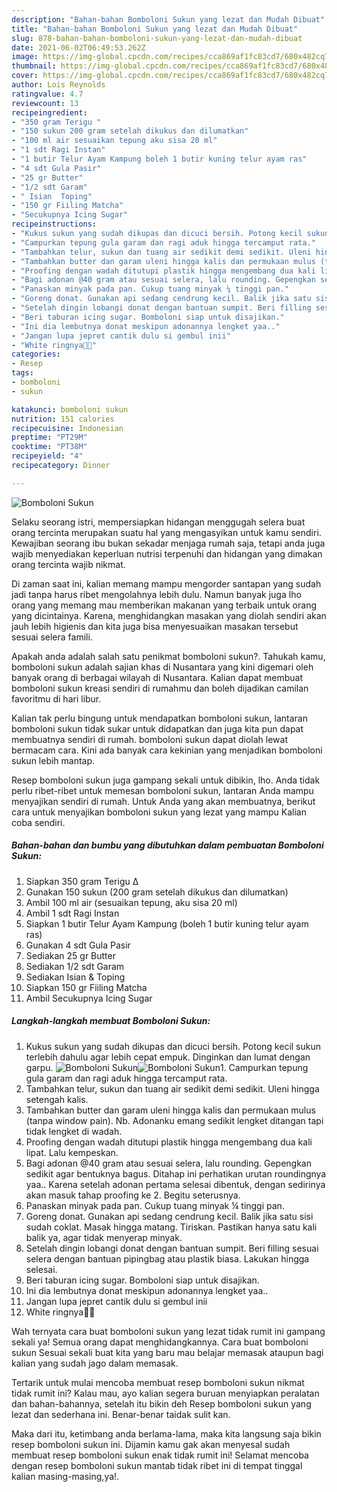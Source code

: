 ```yaml
---
description: "Bahan-bahan Bomboloni Sukun yang lezat dan Mudah Dibuat"
title: "Bahan-bahan Bomboloni Sukun yang lezat dan Mudah Dibuat"
slug: 878-bahan-bahan-bomboloni-sukun-yang-lezat-dan-mudah-dibuat
date: 2021-06-02T06:49:53.262Z
image: https://img-global.cpcdn.com/recipes/cca869af1fc83cd7/680x482cq70/bomboloni-sukun-foto-resep-utama.jpg
thumbnail: https://img-global.cpcdn.com/recipes/cca869af1fc83cd7/680x482cq70/bomboloni-sukun-foto-resep-utama.jpg
cover: https://img-global.cpcdn.com/recipes/cca869af1fc83cd7/680x482cq70/bomboloni-sukun-foto-resep-utama.jpg
author: Lois Reynolds
ratingvalue: 4.7
reviewcount: 13
recipeingredient:
- "350 gram Terigu "
- "150 sukun 200 gram setelah dikukus dan dilumatkan"
- "100 ml air sesuaikan tepung aku sisa 20 ml"
- "1 sdt Ragi Instan"
- "1 butir Telur Ayam Kampung boleh 1 butir kuning telur ayam ras"
- "4 sdt Gula Pasir"
- "25 gr Butter"
- "1/2 sdt Garam"
- " Isian  Toping"
- "150 gr Fiiling Matcha"
- "Secukupnya Icing Sugar"
recipeinstructions:
- "Kukus sukun yang sudah dikupas dan dicuci bersih. Potong kecil sukun terlebih dahulu agar lebih cepat empuk. Dinginkan dan lumat dengan garpu."
- "Campurkan tepung gula garam dan ragi aduk hingga tercamput rata."
- "Tambahkan telur, sukun dan tuang air sedikit demi sedikit. Uleni hingga setengah kalis."
- "Tambahkan butter dan garam uleni hingga kalis dan permukaan mulus (tanpa window pain). Nb. Adonanku emang sedikit lengket ditangan tapi tidak lengket di wadah."
- "Proofing dengan wadah ditutupi plastik hingga mengembang dua kali lipat. Lalu kempeskan."
- "Bagi adonan @40 gram atau sesuai selera, lalu rounding. Gepengkan sedikit agar bentuknya bagus. Ditahap ini perhatikan urutan roundingnya yaa.. Karena setelah adonan pertama selesai dibentuk, dengan sedirinya akan masuk tahap proofing ke 2. Begitu seterusnya."
- "Panaskan minyak pada pan. Cukup tuang minyak ¼ tinggi pan."
- "Goreng donat. Gunakan api sedang cendrung kecil. Balik jika satu sisi sudah coklat. Masak hingga matang. Tiriskan. Pastikan hanya satu kali balik ya, agar tidak menyerap minyak."
- "Setelah dingin lobangi donat dengan bantuan sumpit. Beri filling sesuai selera dengan bantuan pipingbag atau plastik biasa. Lakukan hingga selesai."
- "Beri taburan icing sugar. Bomboloni siap untuk disajikan."
- "Ini dia lembutnya donat meskipun adonannya lengket yaa.."
- "Jangan lupa jepret cantik dulu si gembul inii"
- "White ringnya🤤🤤"
categories:
- Resep
tags:
- bomboloni
- sukun

katakunci: bomboloni sukun 
nutrition: 151 calories
recipecuisine: Indonesian
preptime: "PT29M"
cooktime: "PT38M"
recipeyield: "4"
recipecategory: Dinner

---
```



![Bomboloni Sukun](https://img-global.cpcdn.com/recipes/cca869af1fc83cd7/680x482cq70/bomboloni-sukun-foto-resep-utama.jpg)

Selaku seorang istri, mempersiapkan hidangan menggugah selera buat orang tercinta merupakan suatu hal yang mengasyikan untuk kamu sendiri. Kewajiban seorang ibu bukan sekadar menjaga rumah saja, tetapi anda juga wajib menyediakan keperluan nutrisi terpenuhi dan hidangan yang dimakan orang tercinta wajib nikmat.

Di zaman  saat ini, kalian memang mampu mengorder santapan yang sudah jadi tanpa harus ribet mengolahnya lebih dulu. Namun banyak juga lho orang yang memang mau memberikan makanan yang terbaik untuk orang yang dicintainya. Karena, menghidangkan masakan yang diolah sendiri akan jauh lebih higienis dan kita juga bisa menyesuaikan masakan tersebut sesuai selera famili. 



Apakah anda adalah salah satu penikmat bomboloni sukun?. Tahukah kamu, bomboloni sukun adalah sajian khas di Nusantara yang kini digemari oleh banyak orang di berbagai wilayah di Nusantara. Kalian dapat membuat bomboloni sukun kreasi sendiri di rumahmu dan boleh dijadikan camilan favoritmu di hari libur.

Kalian tak perlu bingung untuk mendapatkan bomboloni sukun, lantaran bomboloni sukun tidak sukar untuk didapatkan dan juga kita pun dapat membuatnya sendiri di rumah. bomboloni sukun dapat diolah lewat bermacam cara. Kini ada banyak cara kekinian yang menjadikan bomboloni sukun lebih mantap.

Resep bomboloni sukun juga gampang sekali untuk dibikin, lho. Anda tidak perlu ribet-ribet untuk memesan bomboloni sukun, lantaran Anda mampu menyajikan sendiri di rumah. Untuk Anda yang akan membuatnya, berikut cara untuk menyajikan bomboloni sukun yang lezat yang mampu Kalian coba sendiri.

<!--inarticleads1-->

##### Bahan-bahan dan bumbu yang dibutuhkan dalam pembuatan Bomboloni Sukun:

1. Siapkan 350 gram Terigu ∆
1. Gunakan 150 sukun (200 gram setelah dikukus dan dilumatkan)
1. Ambil 100 ml air (sesuaikan tepung, aku sisa 20 ml)
1. Ambil 1 sdt Ragi Instan
1. Siapkan 1 butir Telur Ayam Kampung (boleh 1 butir kuning telur ayam ras)
1. Gunakan 4 sdt Gula Pasir
1. Sediakan 25 gr Butter
1. Sediakan 1/2 sdt Garam
1. Sediakan  Isian &amp; Toping
1. Siapkan 150 gr Fiiling Matcha
1. Ambil Secukupnya Icing Sugar




<!--inarticleads2-->

##### Langkah-langkah membuat Bomboloni Sukun:

1. Kukus sukun yang sudah dikupas dan dicuci bersih. Potong kecil sukun terlebih dahulu agar lebih cepat empuk. Dinginkan dan lumat dengan garpu.
<img src="https://img-global.cpcdn.com/steps/8c1c45dca5649653/160x128cq70/bomboloni-sukun-langkah-memasak-1-foto.jpg" alt="Bomboloni Sukun"><img src="https://img-global.cpcdn.com/steps/4986b6dd4b4c09dc/160x128cq70/bomboloni-sukun-langkah-memasak-1-foto.jpg" alt="Bomboloni Sukun">1. Campurkan tepung gula garam dan ragi aduk hingga tercamput rata.
1. Tambahkan telur, sukun dan tuang air sedikit demi sedikit. Uleni hingga setengah kalis.
1. Tambahkan butter dan garam uleni hingga kalis dan permukaan mulus (tanpa window pain). Nb. Adonanku emang sedikit lengket ditangan tapi tidak lengket di wadah.
1. Proofing dengan wadah ditutupi plastik hingga mengembang dua kali lipat. Lalu kempeskan.
1. Bagi adonan @40 gram atau sesuai selera, lalu rounding. Gepengkan sedikit agar bentuknya bagus. Ditahap ini perhatikan urutan roundingnya yaa.. Karena setelah adonan pertama selesai dibentuk, dengan sedirinya akan masuk tahap proofing ke 2. Begitu seterusnya.
1. Panaskan minyak pada pan. Cukup tuang minyak ¼ tinggi pan.
1. Goreng donat. Gunakan api sedang cendrung kecil. Balik jika satu sisi sudah coklat. Masak hingga matang. Tiriskan. Pastikan hanya satu kali balik ya, agar tidak menyerap minyak.
1. Setelah dingin lobangi donat dengan bantuan sumpit. Beri filling sesuai selera dengan bantuan pipingbag atau plastik biasa. Lakukan hingga selesai.
1. Beri taburan icing sugar. Bomboloni siap untuk disajikan.
1. Ini dia lembutnya donat meskipun adonannya lengket yaa..
1. Jangan lupa jepret cantik dulu si gembul inii
1. White ringnya🤤🤤




Wah ternyata cara buat bomboloni sukun yang lezat tidak rumit ini gampang sekali ya! Semua orang dapat menghidangkannya. Cara buat bomboloni sukun Sesuai sekali buat kita yang baru mau belajar memasak ataupun bagi kalian yang sudah jago dalam memasak.

Tertarik untuk mulai mencoba membuat resep bomboloni sukun nikmat tidak rumit ini? Kalau mau, ayo kalian segera buruan menyiapkan peralatan dan bahan-bahannya, setelah itu bikin deh Resep bomboloni sukun yang lezat dan sederhana ini. Benar-benar taidak sulit kan. 

Maka dari itu, ketimbang anda berlama-lama, maka kita langsung saja bikin resep bomboloni sukun ini. Dijamin kamu gak akan menyesal sudah membuat resep bomboloni sukun enak tidak rumit ini! Selamat mencoba dengan resep bomboloni sukun mantab tidak ribet ini di tempat tinggal kalian masing-masing,ya!.

